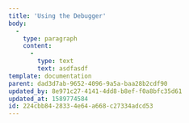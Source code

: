 ```yaml
---
title: 'Using the Debugger'
body:
  -
    type: paragraph
    content:
      -
        type: text
        text: asdfasdf
template: documentation
parent: dad3d7ab-9652-4096-9a5a-baa28b2cdf90
updated_by: 8e971c27-4141-4dd8-b8ef-f0a8bfc35d61
updated_at: 1589774584
id: 224cbb84-2833-4e64-a668-c27334adcd53
---
```

